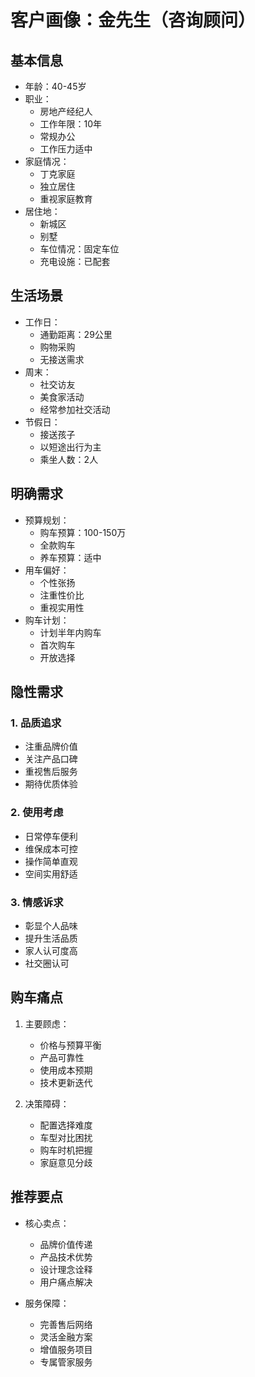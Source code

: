 # 客户画像：金先生（咨询顾问）

## 基本信息
- 年龄：40-45岁
- 职业：
  - 房地产经纪人
  - 工作年限：10年
  - 常规办公
  - 工作压力适中
- 家庭情况：
  - 丁克家庭
  - 独立居住
  - 重视家庭教育
- 居住地：
  - 新城区
  - 别墅
  - 车位情况：固定车位
  - 充电设施：已配套

## 生活场景
- 工作日：
  - 通勤距离：29公里
  - 购物采购
  - 无接送需求
- 周末：
  - 社交访友
  - 美食家活动
  - 经常参加社交活动
- 节假日：
  - 接送孩子
  - 以短途出行为主
  - 乘坐人数：2人

## 明确需求
- 预算规划：
  - 购车预算：100-150万
  - 全款购车
  - 养车预算：适中
- 用车偏好：
  - 个性张扬
  - 注重性价比
  - 重视实用性
- 购车计划：
  - 计划半年内购车
  - 首次购车
  - 开放选择

## 隐性需求
### 1. 品质追求
- 注重品牌价值
- 关注产品口碑
- 重视售后服务
- 期待优质体验

### 2. 使用考虑
- 日常停车便利
- 维保成本可控
- 操作简单直观
- 空间实用舒适

### 3. 情感诉求
- 彰显个人品味
- 提升生活品质
- 家人认可度高
- 社交圈认可

## 购车痛点
1. 主要顾虑：
   - 价格与预算平衡
   - 产品可靠性
   - 使用成本预期
   - 技术更新迭代

2. 决策障碍：
   - 配置选择难度
   - 车型对比困扰
   - 购车时机把握
   - 家庭意见分歧

## 推荐要点
- 核心卖点：
  - 品牌价值传递
  - 产品技术优势
  - 设计理念诠释
  - 用户痛点解决

- 服务保障：
  - 完善售后网络
  - 灵活金融方案
  - 增值服务项目
  - 专属管家服务